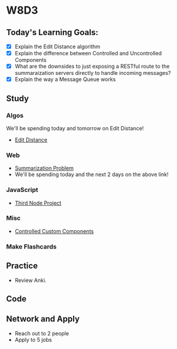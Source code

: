 # W8D3

## Today's Learning Goals:

- [x] Explain the Edit Distance algorithm
- [x] Explain the difference between Controlled and Uncontrolled Components
- [x] What are the downsides to just exposing a RESTful route to the summaraization servers directly to handle incoming messages?
- [x] Explain the way a Message Queue works

## Study

### Algos
We'll be spending today and tomorrow on Edit Distance!

* [Edit Distance](https://www.geeksforgeeks.org/dynamic-programming-set-5-edit-distance/)

### Web

* [Summarization Problem](https://www.hiredintech.com/classrooms/system-design/lesson/101)
* We'll be spending today and the next 2 days on the above link!

### JavaScript

* [Third Node Project](https://github.com/Pklong/blog-party-usa)

### Misc

* [Controlled Custom Components](https://reacttraining.com/patterns/)

### Make Flashcards

## Practice

* Review Anki.

## Code

## Network and Apply

* Reach out to 2 people
* Apply to 5 jobs
